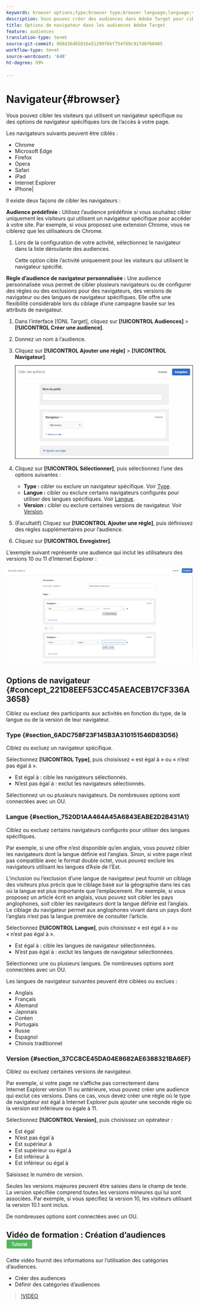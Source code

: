 ```yaml
---
keywords: browser options;type;browser type;browser language;language;version;browser version
description: Vous pouvez créer des audiences dans Adobe Target pour cibler les visiteurs qui utilisent un navigateur spécifique ou des options de navigateur spécifiques lors de l’accès à votre page.
title: Options de navigateur dans les audiences Adobe Target
feature: audiences
translation-type: tm+mt
source-git-commit: 968d36d65016e51290f6bf754f69c91fd8f68405
workflow-type: tm+mt
source-wordcount: '648'
ht-degree: 99%

---
```



# Navigateur{#browser}

Vous pouvez cibler les visiteurs qui utilisent un navigateur spécifique ou des options de navigateur spécifiques lors de l’accès à votre page.

Les navigateurs suivants peuvent être ciblés :

* Chrome
* Microsoft Edge
* Firefox
* Opera
* Safari
* iPad
* Internet Explorer
* iPhone|

Il existe deux façons de cibler les navigateurs :

**Audience prédéfinie :** Utilisez l’audience prédéfinie si vous souhaitez cibler uniquement les visiteurs qui utilisent un navigateur spécifique pour accéder à votre site. Par exemple, si vous proposez une extension Chrome, vous ne ciblerez que les utilisateurs de Chrome.

1. Lors de la configuration de votre activité, sélectionnez le navigateur dans la liste déroulante des audiences.

   Cette option cible l’activité uniquement pour les visiteurs qui utilisent le navigateur spécifié.

**Règle d’audience de navigateur personnalisée :** Une audience personnalisée vous permet de cibler plusieurs navigateurs ou de configurer des règles ou des exclusions pour des navigateurs, des versions de navigateur ou des langues de navigateur spécifiques. Elle offre une flexibilité considérable lors du ciblage d’une campagne basée sur les attributs de navigateur.

1. Dans l’interface [!DNL Target], cliquez sur **[!UICONTROL Audiences]** > **[!UICONTROL Créer une audience]**.
1. Donnez un nom à l’audience.
1. Cliquez sur **[!UICONTROL Ajouter une règle]** > **[!UICONTROL Navigateur]**.

   ![Règles > Navigateur](assets/target_browser.png)

1. Cliquez sur **[!UICONTROL Sélectionner]**, puis sélectionnez l’une des options suivantes :

   * **Type :** cibler ou exclure un navigateur spécifique. Voir [Type](/help/c-target/c-audiences/c-target-rules/browser.md#section_6ADC758F23F145B3A310151546D83D56).
   * **Langue :** cibler ou exclure certains navigateurs configurés pour utiliser des langues spécifiques. Voir [Langue](/help/c-target/c-audiences/c-target-rules/browser.md#section_7520D1AA464A45A6843EABE2D2B431A1).
   * **Version :** cibler ou exclure certaines versions de navigateur. Voir [Version](/help/c-target/c-audiences/c-target-rules/browser.md#section_37CC8CE45DA04E8682AE6388321BA6EF).

1. (Facultatif) Cliquez sur **[!UICONTROL Ajouter une règle]**, puis définissez des règles supplémentaires pour l’audience.
1. Cliquez sur **[!UICONTROL Enregistrer]**.

L’exemple suivant représente une audience qui inclut les utilisateurs des versions 10 ou 11 d’Internet Explorer :

![Target IE 10 et 11](/help/c-target/c-audiences/c-target-rules/assets/target_ie-10-11.png)

## Options de navigateur {#concept_221D8EEF53CC45AEACEB17CF336A3658}

Ciblez ou excluez des participants aux activités en fonction du type, de la langue ou de la version de leur navigateur.

### Type {#section_6ADC758F23F145B3A310151546D83D56}

Ciblez ou excluez un navigateur spécifique.

Sélectionnez **[!UICONTROL Type]**, puis choisissez « est égal à » ou « n’est pas égal à ».

* Est égal à : cible les navigateurs sélectionnés.
* N’est pas égal à : exclut les navigateurs sélectionnés.

Sélectionnez un ou plusieurs navigateurs. De nombreuses options sont connectées avec un OU.

### Langue {#section_7520D1AA464A45A6843EABE2D2B431A1}

Ciblez ou excluez certains navigateurs configurés pour utiliser des langues spécifiques.

Par exemple, si une offre n’est disponible qu’en anglais, vous pouvez cibler les navigateurs dont la langue définie est l’anglais. Sinon, si votre page n’est pas compatible avec le format double octet, vous pouvez exclure les navigateurs utilisant les langues d’Asie de l’Est.

L’inclusion ou l’exclusion d’une langue de navigateur peut fournir un ciblage des visiteurs plus précis que le ciblage basé sur la géographie dans les cas où la langue est plus importante que l’emplacement. Par exemple, si vous proposez un article écrit en anglais, vous pouvez soit cibler les pays anglophones, soit cibler les navigateurs dont la langue définie est l’anglais. Le ciblage du navigateur permet aux anglophones vivant dans un pays dont l’anglais n’est pas la langue première de consulter l’article.

Sélectionnez **[!UICONTROL Langue]**, puis choisissez « est égal à » ou « n’est pas égal à ».

* Est égal à : cible les langues de navigateur sélectionnées.
* N’est pas égal à : exclut les langues de navigateur sélectionnées.

Sélectionnez une ou plusieurs langues. De nombreuses options sont connectées avec un OU.

Les langues de navigateur suivantes peuvent être ciblées ou exclues :

* Anglais
* Français
* Allemand
* Japonais
* Coréen
* Portugais
* Russe
* Espagnol
* Chinois traditionnel

### Version {#section_37CC8CE45DA04E8682AE6388321BA6EF}

Ciblez ou excluez certaines versions de navigateur.

Par exemple, si votre page ne s’affiche pas correctement dans Internet Explorer version 11 ou antérieure, vous pouvez créer une audience qui exclut ces versions. Dans ce cas, vous devez créer une règle où le type de navigateur est égal à Internet Explorer puis ajouter une seconde règle où la version est inférieure ou égale à 11.

Sélectionnez **[!UICONTROL Version]**, puis choisissez un opérateur :

* Est égal
* N’est pas égal à
* Est supérieur à
* Est supérieur ou égal à
* Est inférieur à
* Est inférieur ou égal à

Saisissez le numéro de version.

Seules les versions majeures peuvent être saisies dans le champ de texte. La version spécifiée comprend toutes les versions mineures qui lui sont associées. Par exemple, si vous spécifiez la version 10, les visiteurs utilisant la version 10.1 sont inclus.

De nombreuses options sont connectées avec un OU.

## Vidéo de formation : Création d’audiences ![Badge de didacticiel](/help/assets/tutorial.png)

Cette vidéo fournit des informations sur l’utilisation des catégories d’audiences.

* Créer des audiences
* Définir des catégories d’audiences

>[!VIDEO](https://video.tv.adobe.com/v/17392)